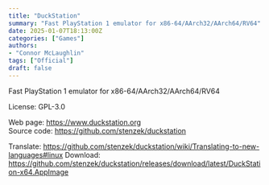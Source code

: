 ```yaml
---
title: "DuckStation"
summary: "Fast PlayStation 1 emulator for x86-64/AArch32/AArch64/RV64"
date: 2025-01-07T18:13:00Z
categories: ["Games"]
authors:
- "Connor McLaughlin"
tags: ["Official"]
draft: false
---
```


Fast PlayStation 1 emulator for x86-64/AArch32/AArch64/RV64

License: GPL-3.0

Web page: <https://www.duckstation.org>  
Source code: <https://github.com/stenzek/duckstation>

Translate: <https://github.com/stenzek/duckstation/wiki/Translating-to-new-languages#linux>
Download: <https://github.com/stenzek/duckstation/releases/download/latest/DuckStation-x64.AppImage>
